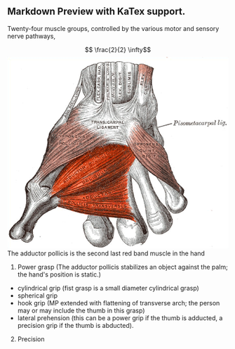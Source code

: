 
## Markdown Preview with KaTex support.

Twenty-four muscle groups, controlled by the various motor and sensory nerve pathways,



$$ \frac{2}{2}  \infty$$
![adductor](./adductor.png)  
The adductor pollicis is the second last red band muscle in the hand


1. Power grasp
  (The adductor pollicis stabilizes an object against the palm; the hand's position is static.)

  * cylindrical grip (fist grasp is a small diameter cylindrical grasp)
  * spherical grip
  * hook grip (MP extended with flattening of transverse arch; the person may or may include the thumb in this grasp)
  * lateral prehension (this can be a power grip if the thumb is adducted, a precision grip if the thumb is abducted).

2. Precision
